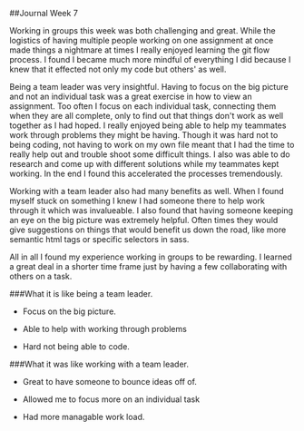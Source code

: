 ##Journal Week 7

Working in groups this week was both challenging and great. While the logistics of having multiple people working on one assignment at once made things a 
nightmare at times I really enjoyed learning the git flow process. I found I became much more mindful of everything I 
did because I knew that it effected not only my code but others' as well.

Being a team leader was very insightful. Having to focus on the big picture and not an individual task was a great exercise in how to view an assignment.
Too often I focus on each individual task, connecting them when they are all complete, only to find out that things don't work as well together as I had hoped. 
I really enjoyed being able to help my teammates work through problems they might be having. Though it was hard not to being coding, not having to work on my own
file meant that I had the time to really help out and trouble shoot some difficult things. I also was able to do research and come up with different solutions while my
teammates kept working. In the end I found this accelerated the processes tremendously.

Working with a team leader also had many benefits as well. When I found myself stuck on something I knew I had someone there
to help work through it which was invalueable. I also found that having someone keeping an eye on the big picture was 
extremely helpful. Often times they would give suggestions on things that would benefit us down the road, like more semantic 
html tags or specific selectors in sass. 

All in all I found my experience working in groups to be rewarding. I learned a great deal in a shorter time frame just by having a few
collaborating with others on a task.


###What it is like being a team leader.

* Focus on the big picture.

* Able to help with working through problems

* Hard not being able to code.


###What it was like working with a team leader.

* Great to have someone to bounce ideas off of.

* Allowed me to focus more on an individual task

* Had more managable work load.
